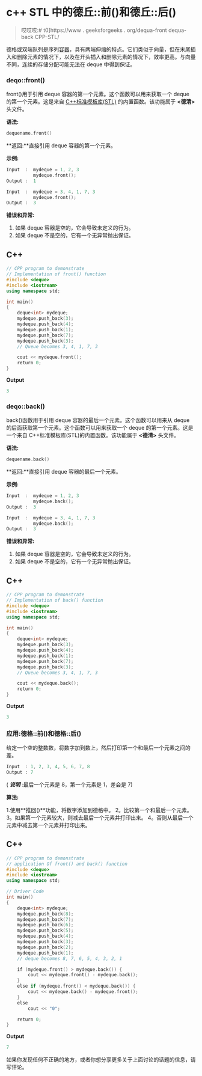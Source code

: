 # c++ STL 中的德丘::前()和德丘::后()

> 哎哎哎:# t0]https://www . geeksforgeeks . org/dequa-front dequa-back CPP-STL/

德格或双端队列是序列[容器](https://www.geeksforgeeks.org/containers-cpp-stl/)，具有两端伸缩的特点。它们类似于向量，但在末尾插入和删除元素的情况下，以及在开头插入和删除元素的情况下，效率更高。与向量不同，连续的存储分配可能无法在 deque 中得到保证。

### deqo::front()

front()用于引用 deque 容器的第一个元素。这个函数可以用来获取一个 deque 的第一个元素。这是来自 [C++标准模板库(STL)](https://www.geeksforgeeks.org/the-c-standard-template-library-stl/) 的内置函数。该功能属于 **<德清>** 头文件。

**语法:**

```cpp
dequename.front()
```

**返回:**直接引用 deque 容器的第一个元素。

**示例:**

```cpp
Input  :  mydeque = 1, 2, 3
          mydeque.front();
Output :  1

Input  :  mydeque = 3, 4, 1, 7, 3
          mydeque.front();
Output :  3
```

**错误和异常:**

1.  如果 deque 容器是空的，它会导致未定义的行为。
2.  如果 deque 不是空的，它有一个无异常抛出保证。

## C++

```cpp
// CPP program to demonstrate
// Implementation of front() function
#include <deque>
#include <iostream>
using namespace std;

int main()
{
    deque<int> mydeque;
    mydeque.push_back(3);
    mydeque.push_back(4);
    mydeque.push_back(1);
    mydeque.push_back(7);
    mydeque.push_back(3);
    // Queue becomes 3, 4, 1, 7, 3

    cout << mydeque.front();
    return 0;
}
```

**Output**

```cpp
3
```

### deqo::back()

back()函数用于引用 deque 容器的最后一个元素。这个函数可以用来从 deque 的后面获取第一个元素。这个函数可以用来获取一个 deque 的第一个元素。这是一个来自 C++标准模板库(STL)的内置函数。该功能属于 **<德清>** 头文件。

**语法:**

```cpp
dequename.back()
```

**返回:**直接引用 deque 容器的最后一个元素。

**示例:**

```cpp
Input  :  mydeque = 1, 2, 3
          mydeque.back();
Output :  3

Input  :  mydeque = 3, 4, 1, 7, 3
          mydeque.back();
Output :  3
```

**错误和异常:**

1.  如果 deque 容器是空的，它会导致未定义的行为。
2.  如果 deque 不是空的，它有一个无异常抛出保证。

## C++

```cpp
// CPP program to demonstrate
// Implementation of back() function
#include <deque>
#include <iostream>
using namespace std;

int main()
{
    deque<int> mydeque;
    mydeque.push_back(3);
    mydeque.push_back(4);
    mydeque.push_back(1);
    mydeque.push_back(7);
    mydeque.push_back(3);
    // Queue becomes 3, 4, 1, 7, 3

    cout << mydeque.back();
    return 0;
}
```

**Output**

```cpp
3
```

### 应用:德格::前()和德格::后()

给定一个空的整数数，将数字加到数上，然后打印第一个和最后一个元素之间的差。

```cpp
Input  : 1, 2, 3, 4, 5, 6, 7, 8
Output : 7
```

( ***说明*** :最后一个元素是 8，第一个元素是 1，差会是 7)

**算法:**

1.使用**推回()**功能，将数字添加到德格中。
2。比较第一个和最后一个元素。
3。如果第一个元素较大，则减去最后一个元素并打印出来。
4。否则从最后一个元素中减去第一个元素并打印出来。

## C++

```cpp
// CPP program to demonstrate
// application Of front() and back() function
#include <deque>
#include <iostream>
using namespace std;

// Driver Code
int main()
{
    deque<int> mydeque;
    mydeque.push_back(8);
    mydeque.push_back(7);
    mydeque.push_back(6);
    mydeque.push_back(5);
    mydeque.push_back(4);
    mydeque.push_back(3);
    mydeque.push_back(2);
    mydeque.push_back(1);
    // deque becomes 8, 7, 6, 5, 4, 3, 2, 1

    if (mydeque.front() > mydeque.back()) {
        cout << mydeque.front() - mydeque.back();
    }
    else if (mydeque.front() < mydeque.back()) {
        cout << mydeque.back() - mydeque.front();
    }
    else
        cout << "0";

    return 0;
}
```

**Output**

```cpp
7
```

如果你发现任何不正确的地方，或者你想分享更多关于上面讨论的话题的信息，请写评论。